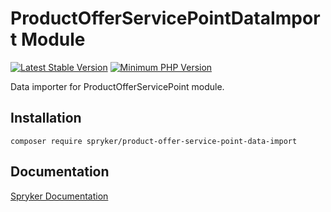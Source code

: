 # ProductOfferServicePointDataImport Module
[![Latest Stable Version](https://poser.pugx.org/spryker/product-offer-service-point-data-import/v/stable.svg)](https://packagist.org/packages/spryker/product-offer-service-point-data-import)
[![Minimum PHP Version](https://img.shields.io/badge/php-%3E%3D%208.3-8892BF.svg)](https://php.net/)

Data importer for ProductOfferServicePoint module.

## Installation

```
composer require spryker/product-offer-service-point-data-import
```

## Documentation

[Spryker Documentation](https://docs.spryker.com)
